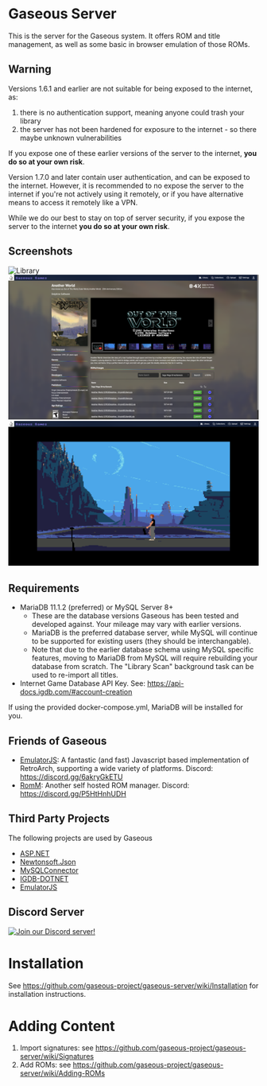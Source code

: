 # Gaseous Server

This is the server for the Gaseous system. It offers ROM and title management, as well as some basic in browser emulation of those ROMs.

## Warning

Versions 1.6.1 and earlier are not suitable for being exposed to the internet, as:
1. there is no authentication support, meaning anyone could trash your library
2. the server has not been hardened for exposure to the internet - so there maybe unknown vulnerabilities

If you expose one of these earlier versions of the server to the internet, **you do so at your own risk**.

Version 1.7.0 and later contain user authentication, and can be exposed to the internet. However, it is recommended to no expose the server to the internet if you're not actively using it remotely, or if you have alternative means to access it remotely like a VPN.

While we do our best to stay on top of server security, if you expose the server to the internet **you do so at your own risk**.

## Screenshots
![Library](./screenshots/Library.png)
![Game](./screenshots/Game.png)
![Emulator](./screenshots/Emulator.png)


## Requirements
* MariaDB 11.1.2 (preferred) or MySQL Server 8+
  * These are the database versions Gaseous has been tested and developed against. Your mileage may vary with earlier versions.
  * MariaDB is the preferred database server, while MySQL will continue to be supported for existing users (they should be interchangable).
  * Note that due to the earlier database schema using MySQL specific features, moving to MariaDB from MySQL will require rebuilding your database from scratch. The "Library Scan" background task can be used to re-import all titles.
* Internet Game Database API Key. See: https://api-docs.igdb.com/#account-creation

If using the provided docker-compose.yml, MariaDB will be installed for you.

## Friends of Gaseous
* [EmulatorJS](https://github.com/EmulatorJS/EmulatorJS): A fantastic (and fast) Javascript based implementation of RetroArch, supporting a wide variety of platforms. Discord: https://discord.gg/6akryGkETU
* [RomM](https://github.com/zurdi15/romm): Another self hosted ROM manager. Discord: https://discord.gg/P5HtHnhUDH

## Third Party Projects
The following projects are used by Gaseous
* [ASP.NET](https://dotnet.microsoft.com/en-us/apps/aspnet)
* [Newtonsoft.Json](https://github.com/JamesNK/Newtonsoft.Json)
* [MySQLConnector](https://mysqlconnector.net)
* [IGDB-DOTNET](https://github.com/kamranayub/igdb-dotnet)
* [EmulatorJS](https://github.com/EmulatorJS/EmulatorJS)

## Discord Server
[![Join our Discord server!](https://invite.casperiv.dev/?inviteCode=Nhu7wpT3k4&format=svg)](https://discord.gg/Nhu7wpT3k4)

# Installation
See https://github.com/gaseous-project/gaseous-server/wiki/Installation for installation instructions.

# Adding Content
1. Import signatures: see https://github.com/gaseous-project/gaseous-server/wiki/Signatures
2. Add ROMs: see https://github.com/gaseous-project/gaseous-server/wiki/Adding-ROMs
